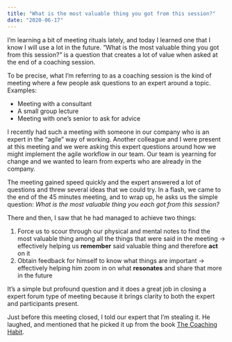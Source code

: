 ```yaml
---
title: "What is the most valuable thing you got from this session?"
date: "2020-06-17"
---
```


I’m learning a bit of meeting rituals lately, and today I learned one that I know I will use a lot in the future. “What is the most valuable thing you got from this session?” is a question that creates a lot of value when asked at the end of a coaching session.

To be precise, what I’m referring to as a coaching session is the kind of meeting where a few people ask questions to an expert around a topic. Examples: 

- Meeting with a consultant
- A small group lecture
- Meeting with one’s senior to ask for advice

I recently had such a meeting with someone in our company who is an expert in the “agile” way of working. Another colleague and I were present at this meeting and we were asking this expert questions around how we might implement the agile workflow in our team. Our team is yearning for change and we wanted to learn from experts who are already in the company.

The meeting gained speed quickly and the expert answered a lot of questions and threw several ideas that we could try. In a flash, we came to the end of the 45 minutes meeting, and to wrap up, he asks us the simple question: *What is the most valuable thing you each got from this session?*

There and then, I saw that he had managed to achieve two things:

1. Force us to scour through our physical and mental notes to find the most valuable thing among all the things that were said in the meeting -> effectively helping us **remember** said valuable thing and therefore **act** on it
2. Obtain feedback for himself to know what things are important -> effectively helping him zoom in on what **resonates** and share that more in the future

It’s a simple but profound question and it does a great job in closing a expert forum type of meeting because it brings clarity to both the expert and participants present.

Just before this meeting closed, I told our expert that I’m stealing it. He laughed, and mentioned that he picked it up from the book [The Coaching Habit](https://www.goodreads.com/book/show/29342515-the-coaching-habit). 